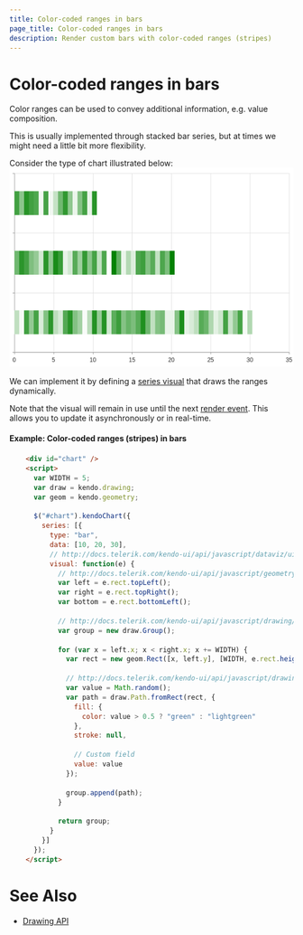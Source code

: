 ```yaml
---
title: Color-coded ranges in bars
page_title: Color-coded ranges in bars
description: Render custom bars with color-coded ranges (stripes)
---
```


# Color-coded ranges in bars

Color ranges can be used to convey additional information, e.g. value composition.

This is usually implemented through stacked bar series,
but at times we might need a little bit more flexibility.

Consider the type of chart illustrated below:
![Color-coded ranges](images/color-coded-bars.png)

We can implement it by defining a [series visual](http://docs.telerik.com/kendo-ui/api/javascript/dataviz/ui/chart#configuration-series.visual)
that draws the ranges dynamically.

Note that the visual will remain in use until the next [render event](http://docs.telerik.com/kendo-ui/api/javascript/dataviz/ui/chart#events-render).
This allows you to update it asynchronously or in real-time.

#### Example: Color-coded ranges (stripes) in bars

```html
    <div id="chart" />
    <script>
      var WIDTH = 5;
      var draw = kendo.drawing;
      var geom = kendo.geometry;

      $("#chart").kendoChart({
        series: [{
          type: "bar",
          data: [10, 20, 30],
          // http://docs.telerik.com/kendo-ui/api/javascript/dataviz/ui/chart#configuration-series.visual
          visual: function(e) {
            // http://docs.telerik.com/kendo-ui/api/javascript/geometry/rect
            var left = e.rect.topLeft();
            var right = e.rect.topRight();
            var bottom = e.rect.bottomLeft();

            // http://docs.telerik.com/kendo-ui/api/javascript/drawing/group
            var group = new draw.Group();

            for (var x = left.x; x < right.x; x += WIDTH) {
              var rect = new geom.Rect([x, left.y], [WIDTH, e.rect.height()])

              // http://docs.telerik.com/kendo-ui/api/javascript/drawing/path
              var value = Math.random();
              var path = draw.Path.fromRect(rect, {
                fill: {
                  color: value > 0.5 ? "green" : "lightgreen"
                },
                stroke: null,

                // Custom field
                value: value
              });

              group.append(path);
            }

            return group;
          }
        }]
      });
    </script>
```

# See Also

* [Drawing API](http://docs.telerik.com/kendo-ui/framework/drawing/overview)
